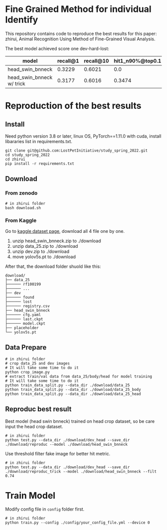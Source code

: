 # Fine Grained Method for individual Identify

This repository contains code to reproduce the best results for this paper: zhirui, Animal Recognition Using Method of Fine-Grained Visual Analysis.

The best model achieved score one dev-hard-lost:

| model      | recall@1 | recall@10 | hit1_n90%@top0.1 | hit10_n90%@top0.1 |
| ----------- |----------|-----------|------------------|-------------------|
| head_swin_bnneck      | 0.3229   | 0.6021    | 0.0            | 0.0282|
| head_swin_bnneck w/ trick | 0.3177   | 0.6016  | 0.3474        | 0.2018  |


# Reproduction of the best results
## Install

Need python version 3.8 or later, linux OS, PyTorch==1.11.0 with cuda, install libararies list in requirements.txt.

```shell
git clone git@github.com:LostPetInitiative/study_spring_2022.git
cd study_spring_2022
cd zhirui
pip install -r requirements.txt
```

## Download

### From zenodo


```shell
# in zhirui folder
bash download.sh
```

### From Kaggle

Go to [kaggle dataset page](https://www.kaggle.com/datasets/evilpsycho42/finegrained?select=dev), download all 4 file one by one.

1. unzip head_swin_bnneck.zip to ./download
2. unzip data_25.zip to ./download
3. unzip dev.zip to ./download
4. move yolov5s.pt to ./download

After that, the download folder shuold like this:

```text
download/
├── data_25
├────── rf100199
├────── ...
├── dev
├────── found
├────── lost
├────── registry.csv
├── head_swin_bnneck
├────── cfg.yaml
├────── last.ckpt
├────── model.ckpt
├── placeholder
└── yolov5s.pt
```

## Data Prepare

```shell
# in zhirui folder
# crop data_25 and dev images
# It will take some time to do it
python crop_image.py
# extract train/val data from data_25/body/head for model training
# It will take some time to do it
python train_data_split.py --data_dir ./download/data_25
python train_data_split.py --data_dir ./download/data_25_body
python train_data_split.py --data_dir ./download/data_25_head
```

## Reproduc best result

Best model (head swin bnneck) trained on head crop dataset, so be care input the head crop dataset.

```shell
# in zhirui folder
python test.py --data_dir ./download/dev_head --save_dir ./download/reproduc --model ./download/head_swin_bnneck
```

Use threshold filter fake image for better hit metric.

```shell
# in zhirui folder
python test.py --data_dir ./download/dev_head --save_dir ./download/reproduc_trick --model ./download/head_swin_bnneck --filt 0.74
```

# Train Model

Modify config file in `config` folder first.

```shell
# in zhirui folder
python train.py --config ./config/your_config_file.yml --device 0
```
